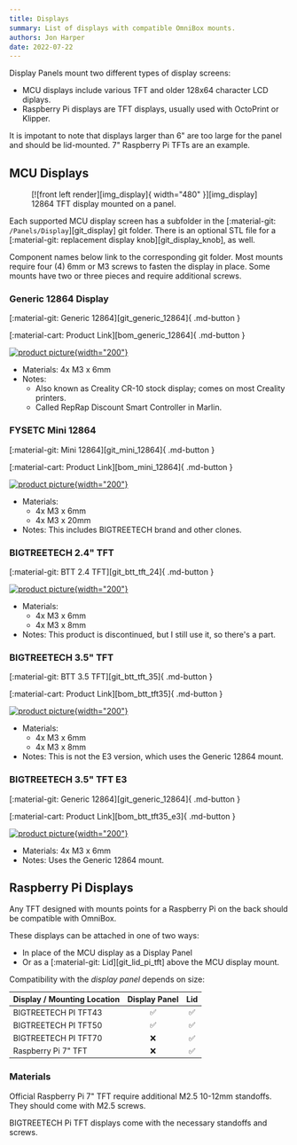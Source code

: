 ```yaml
---
title: Displays
summary: List of displays with compatible OmniBox mounts.
authors: Jon Harper
date: 2022-07-22
---
```


Display Panels mount two different types of display screens:

- MCU displays include various TFT and older 128x64 character LCD diplays.
- Raspberry Pi displays are TFT displays, usually used with OctoPrint or Klipper.

It is impotant to note that displays larger than 6" are too large for the panel and should be lid-mounted. 7" Raspberry Pi TFTs are an example.

## MCU Displays

<figure markdown>
  [![front left render][img_display]{ width="480" }][img_display]
  <figcaption>12864 TFT display mounted on a panel.</figcaption>
</figure>

Each supported MCU display screen has a subfolder in the [:material-git: `/Panels/Display`][git_display] git folder. There is an optional STL file for a [:material-git: replacement display knob][git_display_knob], as well.

Component names below link to the corresponding git folder. Most mounts require four (4) 6mm or M3 screws to fasten the display in place. Some mounts have two or three pieces and require additional screws.

<!-- Template
[:material-git: Files: ][git_]{ .md-button }

[:material-cart: Product Link][bom_]{ .md-button }

[![product picture][img_]{width="200"}][img_]

- Materials: 
- Notes:
 -->
### Generic 12864 Display

[:material-git: Generic 12864][git_generic_12864]{ .md-button }

[:material-cart: Product Link][bom_generic_12864]{ .md-button }

[![product picture][img_12864]{width="200"}][img_12864]

- Materials: 4x M3 x 6mm
- Notes: 
    - Also known as Creality CR-10 stock display; comes on most Creality printers.
    - Called RepRap Discount Smart Controller in Marlin.

### FYSETC Mini 12864

[:material-git: Mini 12864][git_mini_12864]{ .md-button }

[:material-cart: Product Link][bom_mini_12864]{ .md-button }

[![product picture][img_mini12864]{width="200"}][img_mini12864]

- Materials: 
    - 4x M3 x 6mm
    - 4x M3 x 20mm
- Notes: This includes BIGTREETECH brand and other clones.

### BIGTREETECH 2.4" TFT

[:material-git: BTT 2.4 TFT][git_btt_tft_24]{ .md-button }

[![product picture][img_btt_tft24]{width="200"}][img_btt_tft24]

- Materials: 
    - 4x M3 x 6mm
    - 4x M3 x 8mm
- Notes: This product is discontinued, but I still use it, so there's a part.

### BIGTREETECH 3.5" TFT

[:material-git: BTT 3.5 TFT][git_btt_tft_35]{ .md-button }

[:material-cart: Product Link][bom_btt_tft35]{ .md-button }

[![product picture][img_btt_tft35]{width="200"}][img_btt_tft35]

- Materials: 
    - 4x M3 x 6mm
    - 4x M3 x 8mm
- Notes: This is not the E3 version, which uses the Generic 12864 mount. 

### BIGTREETECH 3.5" TFT E3

[:material-git: Generic 12864][git_generic_12864]{ .md-button }

[:material-cart: Product Link][bom_btt_tft35_e3]{ .md-button }

[![product picture][img_btt_tft35_e3]{width="200"}][img_btt_tft35_e3]

- Materials: 4x M3 x 6mm
- Notes: Uses the Generic 12864 mount.

<!-- ### BIGTREETECH 5.0

!!! caution "Fit Test Pending"
    [:material-git: Issue #24](https://github.com/jon-harper/OmniBox/issues/24)

[:material-git: Files: ][git_btt_tft_50]{ .md-button }

[:material-cart: Product Link][bom_]{ .md-button }

[![product picture][img_]{width="200"}][img_]

- Materials: 4x M3
-->

## Raspberry Pi Displays

Any TFT designed with mounts points for a Raspberry Pi on the back should be compatible with OmniBox.

These displays can be attached in one of two ways:

- In place of the MCU display as a Display Panel
- Or as a [:material-git: Lid][git_lid_pi_tft] above the MCU display mount. 

Compatibility with the *display panel* depends on size:

| Display / Mounting Location | Display Panel      | Lid                |
|-----------------------------|:------------------:|:------------------:|
| BIGTREETECH PI TFT43        | :white_check_mark: | :white_check_mark: |
| BIGTREETECH PI TFT50        | :white_check_mark: | :white_check_mark: |
| BIGTREETECH PI TFT70        | :x:                | :white_check_mark: |
| Raspberry Pi 7" TFT         | :x:                | :white_check_mark: |

### Materials

Official Raspberry Pi 7" TFT require additional M2.5 10-12mm standoffs. They should come with M2.5 screws.

BIGTREETECH Pi TFT displays come with the necessary standoffs and screws.


[img_display]: ../img/components/display.png
[img_btt_tft35_e3]: ../img/parts/btt_35tft_e3.jpg
[img_12864]: ../img/parts/classic_12864.jpg
[img_mini12864]: ../img/parts/mini12864.jpg
[img_btt_tft24]: ../img/parts/btt_tft_2.4.jpg
[img_btt_tft35]: ../img/parts/btt_tft_3.5.jpg